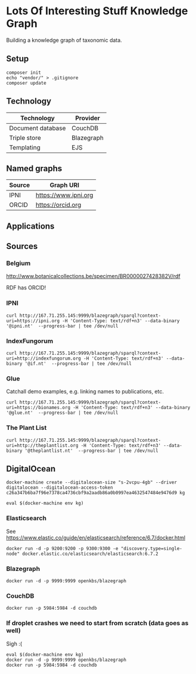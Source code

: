 # Lots Of Interesting Stuff Knowledge Graph

Building a knowledge graph of taxonomic data.

## Setup

```
composer init
echo "vendor/" > .gitignore
composer update
```

## Technology

Technology | Provider
-- | --
Document database | CouchDB
Triple store | Blazegraph
Templating | EJS

## Named graphs

Source | Graph URI
--|--
IPNI | https://www.ipni.org
ORCID | https://orcid.org

## Applications

## Sources

### Belgium

http://www.botanicalcollections.be/specimen/BR0000027428382V/rdf

RDF has ORCID!

### IPNI

```
curl http://167.71.255.145:9999/blazegraph/sparql?context-uri=https://ipni.org -H 'Content-Type: text/rdf+n3' --data-binary '@ipni.nt'  --progress-bar | tee /dev/null
```

### IndexFungorum

```
curl http://167.71.255.145:9999/blazegraph/sparql?context-uri=http://indexfungorum.org -H 'Content-Type: text/rdf+n3' --data-binary '@if.nt'  --progress-bar | tee /dev/null
```

### Glue

Catchall demo examples, e.g. linking names to publications, etc.

```
curl http://167.71.255.145:9999/blazegraph/sparql?context-uri=https://bionames.org -H 'Content-Type: text/rdf+n3' --data-binary '@glue.nt'  --progress-bar | tee /dev/null
```

### The Plant List

```
curl http://167.71.255.145:9999/blazegraph/sparql?context-uri=http://theplantlist.org -H 'Content-Type: text/rdf+n3' --data-binary '@theplantlist.nt'  --progress-bar | tee /dev/null
```


## DigitalOcean

```
docker-machine create --digitalocean-size "s-2vcpu-4gb" --driver digitalocean --digitalocean-access-token c26a347b6ba7f96e7378ca4736cbf9a2aadb86a0b0997ea4632547484e9476d9 kg
```

```
eval $(docker-machine env kg)
```
    
### Elasticsearch 
    
See https://www.elastic.co/guide/en/elasticsearch/reference/6.7/docker.html    
    
```
docker run -d -p 9200:9200 -p 9300:9300 -e "discovery.type=single-node" docker.elastic.co/elasticsearch/elasticsearch:6.7.2
```

### Blazegraph

```
docker run -d -p 9999:9999 openkbs/blazegraph
```
### CouchDB

```
docker run -p 5984:5984 -d couchdb
```

### If droplet crashes we need to start from scratch (data goes as well)

Sigh :(

```
eval $(docker-machine env kg)
docker run -d -p 9999:9999 openkbs/blazegraph
docker run -p 5984:5984 -d couchdb
```


